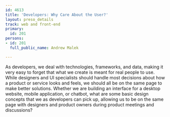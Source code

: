 ```yaml
---
id: 4613
title: 'Developers: Why Care About the User?'
layout: preso_details
track: web and front-end
primary:
  id: 201
persons:
- id: 201
  full_public_name: Andrew Malek

---
```

As developers, we deal with technologies, frameworks, and data, making it very easy to forget that what we create is meant for real people to use. While designers and UI specialists should handle most decisions about how a product or service looks and feels, we should all be on the same page to make better solutions. Whether we are building an interface for a desktop website, mobile application, or chatbot, what are some basic design concepts that we as developers can pick up, allowing us to be on the same page with designers and product owners during product meetings and discussions?